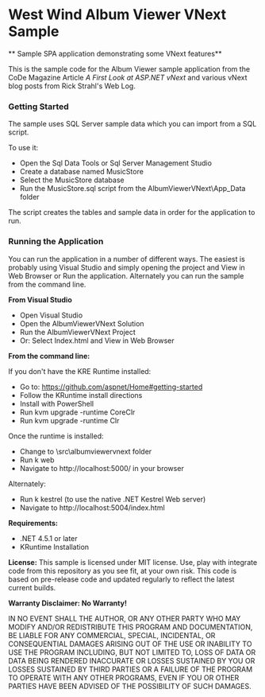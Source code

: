 # West Wind Album Viewer VNext Sample
** Sample SPA application demonstrating some VNext features**

This is the sample code for the Album Viewer sample application from the 
CoDe Magazine Article *A First Look at ASP.NET vNext* and various vNext blog
posts from Rick Strahl's Web Log.


### Getting Started ###
The sample uses SQL Server sample data which you can import from a SQL script.

To use it:

* Open the Sql Data Tools or Sql Server Management Studio
* Create a database named MusicStore
* Select the MusicStore database
* Run the MusicStore.sql script from the AlbumViewerVNext\App_Data folder

The script creates the tables and sample data in order for the application to run.

### Running the Application ###
You can run the application in a number of different ways. The easiest is probably
using Visual Studio and simply opening the project and View in Web Browser or Run
the application. Alternately you can run the sample from the command line.

**From Visual Studio**
* Open Visual Studio
* Open the AlbumViewerVNext Solution
* Run the AlbumViewerVNext Project
* Or: Select Index.html and View in Web Browser


**From the command line:**

If you don't have the KRE Runtime installed:

* Go to: https://github.com/aspnet/Home#getting-started
* Follow the KRuntime install directions
* Install with PowerShell
* Run kvm upgrade -runtime CoreClr 
* Run kvm upgrade -runtime Clr

Once the runtime is installed:

* Change to <install>\src\albumviewervnext folder
* Run k web
* Navigate to http://localhost:5000/ in your browser

Alternately:

* Run k kestrel  (to use the native .NET Kestrel Web server)
* Navigate to http://localhost:5004/index.html


**Requirements:**
* .NET 4.5.1 or later
* KRuntime Installation

**License:**
This sample is licensed under MIT license. Use, play with integrate code from
this repository as you see fit, at your own risk. This code is based on pre-release
code and updated regularly to reflect the latest current builds.

**Warranty Disclaimer: No Warranty!**

IN NO EVENT SHALL THE AUTHOR, OR ANY OTHER PARTY WHO MAY MODIFY AND/OR REDISTRIBUTE 
THIS PROGRAM AND DOCUMENTATION, BE LIABLE FOR ANY COMMERCIAL, SPECIAL, INCIDENTAL, OR 
CONSEQUENTIAL DAMAGES ARISING OUT OF THE USE OR INABILITY TO USE THE PROGRAM INCLUDING, 
BUT NOT LIMITED TO, LOSS OF DATA OR DATA BEING RENDERED INACCURATE OR LOSSES SUSTAINED 
BY YOU OR LOSSES SUSTAINED BY THIRD PARTIES OR A FAILURE OF THE PROGRAM TO OPERATE WITH 
ANY OTHER PROGRAMS, EVEN IF YOU OR OTHER PARTIES HAVE BEEN ADVISED OF THE POSSIBILITY 
OF SUCH DAMAGES.
